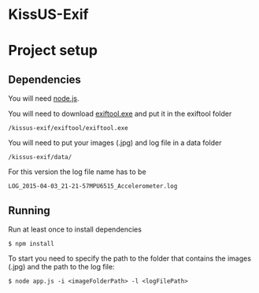 KissUS-Exif
======

# Project setup
## Dependencies
You will need [node.js](http://nodejs.org/).

You will need to download [exiftool.exe](http://www.sno.phy.queensu.ca/~phil/exiftool/index.html) and put it in the exiftool folder
```
/kissus-exif/exiftool/exiftool.exe
```

You will need to put your images (.jpg) and log file in a data folder
```
/kissus-exif/data/
```

For this version the log file name has to be
```
LOG_2015-04-03_21-21-57MPU6515_Accelerometer.log
```

## Running
Run at least once to install dependencies
```
$ npm install 
```
To start you need to specify the path to the folder that contains the images (.jpg) and the path to the log file:
```
$ node app.js -i <imageFolderPath> -l <logFilePath>
```